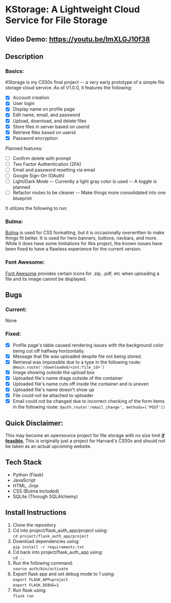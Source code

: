 # KStorage: A Lightweight Cloud Service for File Storage
## Video Demo:  <https://youtu.be/lmXLGJ10f38>
## Description
### Basics:
KStorage is my CS50x final project -- a very early prototype of a simple file storage cloud service. As of V1.0.0, it features the following:
- [x] Account creation
- [x] User login
- [x] Display name on profile page
- [x] Edit name, email, and password
- [x] Upload, download, and delete files
- [x] Store files in server based on userid
- [x] Retrieve files based on userid
- [x] Password encryption

Planned features:
- [ ] Confirm delete with prompt
- [ ] Two Factor Authentication (2FA)
- [ ] Email and password resetting via email
- [ ] Google Sign-On (OAuth)
- [ ] Light/Dark Mode -- Currently a light gray color is used -- A toggle is planned
- [ ] Refactor routes to be cleaner -- Make things more consolidated into one blueprint

It utilizes the following to run:

### Bulma:
[Bulma](bulma.io) is used for CSS formatting, but it is occasionally overwritten to make things fit better. It is used for hero banners, buttons, navbars, and more. While it does have some limitations for this project, the known issues have been fixed to have a flawless experience for the current version.

### Font Awesome:
[Font Awesome](fontawesome.com) provides certain icons for .zip, .pdf, etc when uploading a file and its image cannot be displayed.

## Bugs
### Current:
None

### Fixed:
- [x] Profile page's table caused rendering issues with the background color being cut off halfway horizontally.
- [x] Message that file was uploaded despite file not being stored.
- [x] Retrieval was impossible due to a type in the following route:
` @main.route('/downloaded/<int:file_id>')`
- [x] Image showing outside the upload box
- [x] Uploaded file's name drags outside of the container
- [x] Uploaded file's name cuts off inside the container and is uneven
- [x] Uploaded file's name doesn't show up
- [x] File could not be attached to uploader
- [x] Email could not be changed due to incorrect checking of the form items in the following route:
`@auth.route('/email_change', methods=['POST'])`

## Quick Disclaimer:
This may become an opensource project for file storage with no size limit <ins>**if feasible**.</ins>
This is originally just a project for Harvard's CS50x and should not be taken as an actual upcoming website.

## Tech Stack
- Python (Flask)
- JavaScript
- HTML, Jinja
- CSS (Bulma included)
- SQLite (Through SQLAlchemy)

## Install Instructions
1. Clone the repository
2. Cd into project/flask_auth_app/project using:\
`cd project/flask_auth_app/project`
3. Download dependencies using:\
`pip install -r requirements.txt`
4. Cd back into project/flask_auth_app using:\
`cd ..`
5. Run the following command: \
`source auth/bin/activate`
6. Export flask app and set debug mode to 1 using:\
`export FLASK_APP=project`\
`export FLASK_DEBUG=1`
7. Run flask using:\
`flask run`
